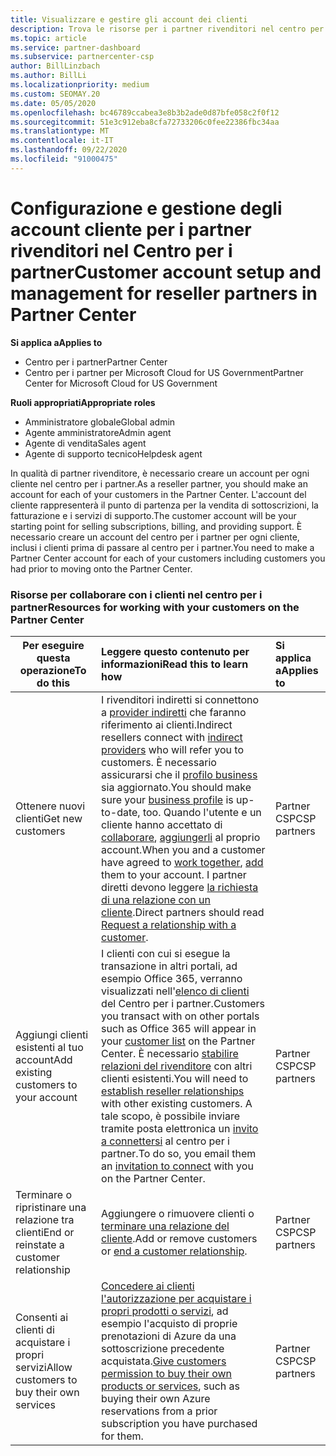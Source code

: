 ```yaml
---
title: Visualizzare e gestire gli account dei clienti
description: Trova le risorse per i partner rivenditori nel centro per i partner. Ciò include la creazione di account cliente prima di vendere sottoscrizioni, fatturare o offrire supporto.
ms.topic: article
ms.service: partner-dashboard
ms.subservice: partnercenter-csp
author: BillLinzbach
ms.author: BillLi
ms.localizationpriority: medium
ms.custom: SEOMAY.20
ms.date: 05/05/2020
ms.openlocfilehash: bc46789ccabea3e8b3b2ade0d87bfe058c2f0f12
ms.sourcegitcommit: 51e3c912eba8cfa72733206c0fee22386fbc34aa
ms.translationtype: MT
ms.contentlocale: it-IT
ms.lasthandoff: 09/22/2020
ms.locfileid: "91000475"
---
```

# <a name="customer-account-setup-and-management-for-reseller-partners-in-partner-center"></a><span data-ttu-id="4340b-104">Configurazione e gestione degli account cliente per i partner rivenditori nel Centro per i partner</span><span class="sxs-lookup"><span data-stu-id="4340b-104">Customer account setup and management for reseller partners in Partner Center</span></span>

<span data-ttu-id="4340b-105">**Si applica a**</span><span class="sxs-lookup"><span data-stu-id="4340b-105">**Applies to**</span></span>

-  <span data-ttu-id="4340b-106">Centro per i partner</span><span class="sxs-lookup"><span data-stu-id="4340b-106">Partner Center</span></span>
-  <span data-ttu-id="4340b-107">Centro per i partner per Microsoft Cloud for US Government</span><span class="sxs-lookup"><span data-stu-id="4340b-107">Partner Center for Microsoft Cloud for US Government</span></span>

<span data-ttu-id="4340b-108">**Ruoli appropriati**</span><span class="sxs-lookup"><span data-stu-id="4340b-108">**Appropriate roles**</span></span>

- <span data-ttu-id="4340b-109">Amministratore globale</span><span class="sxs-lookup"><span data-stu-id="4340b-109">Global admin</span></span>
- <span data-ttu-id="4340b-110">Agente amministratore</span><span class="sxs-lookup"><span data-stu-id="4340b-110">Admin agent</span></span>
- <span data-ttu-id="4340b-111">Agente di vendita</span><span class="sxs-lookup"><span data-stu-id="4340b-111">Sales agent</span></span>
- <span data-ttu-id="4340b-112">Agente di supporto tecnico</span><span class="sxs-lookup"><span data-stu-id="4340b-112">Helpdesk agent</span></span>

<span data-ttu-id="4340b-113">In qualità di partner rivenditore, è necessario creare un account per ogni cliente nel centro per i partner.</span><span class="sxs-lookup"><span data-stu-id="4340b-113">As a reseller partner, you should make an account for each of your customers in the Partner Center.</span></span> <span data-ttu-id="4340b-114">L'account del cliente rappresenterà il punto di partenza per la vendita di sottoscrizioni, la fatturazione e i servizi di supporto.</span><span class="sxs-lookup"><span data-stu-id="4340b-114">The customer account will be your starting point for selling subscriptions, billing, and providing support.</span></span> <span data-ttu-id="4340b-115">È necessario creare un account del centro per i partner per ogni cliente, inclusi i clienti prima di passare al centro per i partner.</span><span class="sxs-lookup"><span data-stu-id="4340b-115">You need to make a Partner Center account for each of your customers including customers you had prior to moving onto the Partner Center.</span></span>

### <a name="resources-for-working-with-your-customers-on-the-partner-center"></a><span data-ttu-id="4340b-116">Risorse per collaborare con i clienti nel centro per i partner</span><span class="sxs-lookup"><span data-stu-id="4340b-116">Resources for working with your customers on the Partner Center</span></span>

|<span data-ttu-id="4340b-117">**Per eseguire questa operazione**</span><span class="sxs-lookup"><span data-stu-id="4340b-117">**To do this**</span></span>   |<span data-ttu-id="4340b-118">**Leggere questo contenuto per informazioni**</span><span class="sxs-lookup"><span data-stu-id="4340b-118">**Read this to learn how**</span></span>   |<span data-ttu-id="4340b-119">**Si applica a**</span><span class="sxs-lookup"><span data-stu-id="4340b-119">**Applies to**</span></span>|
|-----------------|:----------------------------|:--------------|
|<span data-ttu-id="4340b-120">Ottenere nuovi clienti</span><span class="sxs-lookup"><span data-stu-id="4340b-120">Get new customers</span></span>|<span data-ttu-id="4340b-121">I rivenditori indiretti si connettono a [provider indiretti](indirect-reseller-tasks-in-partner-center.md) che faranno riferimento ai clienti.</span><span class="sxs-lookup"><span data-stu-id="4340b-121">Indirect resellers connect with [indirect providers](indirect-reseller-tasks-in-partner-center.md) who will refer you to customers.</span></span> <span data-ttu-id="4340b-122">È necessario assicurarsi che il [profilo business](create-a-marketing-profile.md) sia aggiornato.</span><span class="sxs-lookup"><span data-stu-id="4340b-122">You should make sure your [business profile](create-a-marketing-profile.md) is up-to-date, too.</span></span> <span data-ttu-id="4340b-123">Quando l'utente e un cliente hanno accettato di [collaborare](manage-leads.md), [aggiungerli](add-a-new-customer.md) al proprio account.</span><span class="sxs-lookup"><span data-stu-id="4340b-123">When you and a customer have agreed to [work together](manage-leads.md), [add](add-a-new-customer.md) them to your account.</span></span> <span data-ttu-id="4340b-124">I partner diretti devono leggere [ la richiesta di una relazione con un cliente](request-a-relationship-with-a-customer.md).</span><span class="sxs-lookup"><span data-stu-id="4340b-124">Direct partners should read [ Request a relationship with a customer](request-a-relationship-with-a-customer.md).</span></span>|<span data-ttu-id="4340b-125">Partner CSP</span><span class="sxs-lookup"><span data-stu-id="4340b-125">CSP partners</span></span>|
|<span data-ttu-id="4340b-126">Aggiungi clienti esistenti al tuo account</span><span class="sxs-lookup"><span data-stu-id="4340b-126">Add existing customers to your account</span></span>   | <span data-ttu-id="4340b-127">I clienti con cui si esegue la transazione in altri portali, ad esempio Office 365, verranno visualizzati nell'[elenco di clienti](see-your-customer-list.md) del Centro per i partner.</span><span class="sxs-lookup"><span data-stu-id="4340b-127">Customers you transact with on other portals such as Office 365 will appear in your [customer list](see-your-customer-list.md) on the Partner Center.</span></span> <span data-ttu-id="4340b-128">È necessario [stabilire relazioni del rivenditore](indirect-reseller-tasks-in-partner-center.md) con altri clienti esistenti.</span><span class="sxs-lookup"><span data-stu-id="4340b-128">You will need to [establish reseller relationships](indirect-reseller-tasks-in-partner-center.md) with other existing customers.</span></span> <span data-ttu-id="4340b-129">A tale scopo, è possibile inviare tramite posta elettronica un [invito a connettersi](manage-leads.md) al centro per i partner.</span><span class="sxs-lookup"><span data-stu-id="4340b-129">To do so, you email them an [invitation to connect](manage-leads.md) with you on the Partner Center.</span></span>   | <span data-ttu-id="4340b-130">Partner CSP</span><span class="sxs-lookup"><span data-stu-id="4340b-130">CSP partners</span></span>   |
|<span data-ttu-id="4340b-131">Terminare o ripristinare una relazione tra clienti</span><span class="sxs-lookup"><span data-stu-id="4340b-131">End or reinstate a customer relationship</span></span>   | <span data-ttu-id="4340b-132">Aggiungere o rimuovere clienti o [terminare una relazione del cliente](remove-a-relationship.md).</span><span class="sxs-lookup"><span data-stu-id="4340b-132">Add or remove customers or [end a customer relationship](remove-a-relationship.md).</span></span>  |   <span data-ttu-id="4340b-133">Partner CSP</span><span class="sxs-lookup"><span data-stu-id="4340b-133">CSP partners</span></span> |
|<span data-ttu-id="4340b-134">Consenti ai clienti di acquistare i propri servizi</span><span class="sxs-lookup"><span data-stu-id="4340b-134">Allow customers to buy their own services</span></span>   | <span data-ttu-id="4340b-135">[Concedere ai clienti l'autorizzazione per acquistare i propri prodotti o servizi](give-customers-permission.md), ad esempio l'acquisto di proprie prenotazioni di Azure da una sottoscrizione precedente acquistata.</span><span class="sxs-lookup"><span data-stu-id="4340b-135">[Give customers permission to buy their own products or services](give-customers-permission.md), such as buying their own Azure reservations from a prior subscription you have purchased for them.</span></span>  | <span data-ttu-id="4340b-136">Partner CSP</span><span class="sxs-lookup"><span data-stu-id="4340b-136">CSP partners</span></span> |
